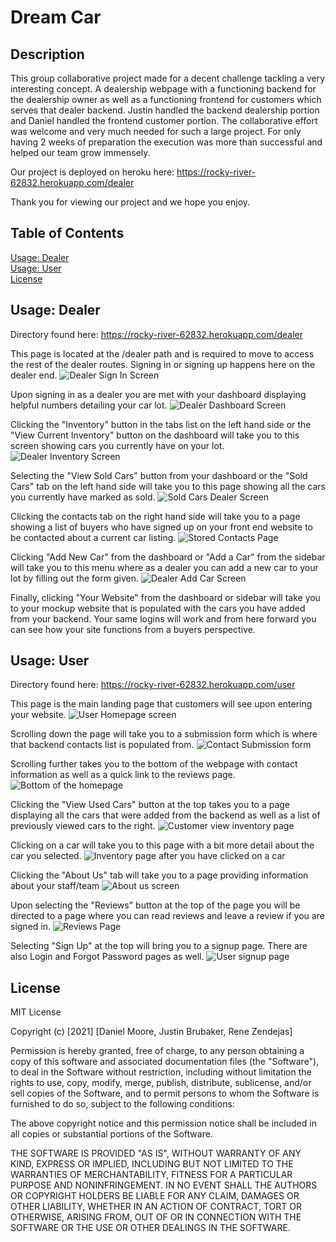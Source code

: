 # Dream Car

## Description
This group collaborative project made for a decent challenge tackling a very interesting concept. A dealership webpage with a functioning backend for the dealership owner as well as a functioning frontend for customers which serves that dealer backend. Justin handled the backend dealership portion and Daniel handled the frontend customer portion. The collaborative effort was welcome and very much needed for such a large project. For only having 2 weeks of preparation the execution was more than successful and helped our team grow immensely.

Our project is deployed on heroku here: https://rocky-river-62832.herokuapp.com/dealer

Thank you for viewing our project and we hope you enjoy.

## Table of Contents
[Usage: Dealer](#usage-dealer)<br>
[Usage: User](#usage-user)<br>
[License](#license)<br>

<a name="usage-dealer"></a>
## Usage: Dealer

Directory found here: https://rocky-river-62832.herokuapp.com/dealer

This page is located at the /dealer path and is required to move to access the rest of the dealer routes. Signing in or signing up happens here on the dealer end.
![Dealer Sign In Screen](assets/img/DealerSignIn.PNG?raw=true)

Upon signing in as a dealer you are met with your dashboard displaying helpful numbers detailing your car lot.
![Dealer Dashboard Screen](assets/img/DealerDashboard.PNG?raw=true)

Clicking the "Inventory" button in the tabs list on the left hand side or the "View Current Inventory" button on the dashboard will take you to this screen showing cars you currently have on your lot. 
![Dealer Inventory Screen](assets/img/DealerInventory.PNG?raw=true)

Selecting the "View Sold Cars" button from your dashboard or the "Sold Cars" tab on the left hand side will take you to this page showing all the cars you currently have marked as sold.
![Sold Cars Dealer Screen](assets/img/DealerSoldCars.PNG?raw=true)

Clicking the contacts tab on the right hand side will take you to a page showing a list of buyers who have signed up on your front end website to be contacted about a current car listing.
![Stored Contacts Page](assets/img/DealerContacts.PNG?raw=true)

Clicking "Add New Car" from the dashboard or "Add a Car" from the sidebar will take you to this menu where as a dealer you can add a new car to your lot by filling out the form given.
![Dealer Add Car Screen](assets/img/DealerSoldCars.PNG?raw=true)

Finally, clicking "Your Website" from the dashboard or sidebar will take you to your mockup website that is populated with the cars you have added from your backend. Your same logins will work and from here forward you can see how your site functions from a buyers perspective.

<a name="usage-user"></a>
## Usage: User

Directory found here: https://rocky-river-62832.herokuapp.com/user

This page is the main landing page that customers will see upon entering your website.
![User Homepage screen](assets/img/UserDashboard.PNG?raw=true)

Scrolling down the page will take you to a submission form which is where that backend contacts list is populated from.
![Contact Submission form](assets/img/UserContactSubmit.PNG?raw=true)

Scrolling further takes you to the bottom of the webpage with contact information as well as a quick link to the reviews page.
![Bottom of the homepage](assets/img/UserBottomDashboard.PNG?raw=true)

Clicking the "View Used Cars" button at the top takes you to a page displaying all the cars that were added from the backend as well as a list of previously viewed cars to the right.
![Customer view inventory page](assets/img/UserInventory.PNG?raw=true)

Clicking on a car will take you to this page with a bit more detail about the car you selected.
![Inventory page after you have clicked on a car](assets/img/UserSpecificInventory.PNG?raw=true)

Clicking the "About Us" tab will take you to a page providing information about your staff/team
![About us screen](assets/img/UserAboutUs.PNG?raw=true)

Upon selecting the "Reviews" button at the top of the page you will be directed to a page where you can read reviews and leave a review if you are signed in.
![Reviews Page](assets/img/UserReviews.PNG?raw=true)

Selecting "Sign Up" at the top will bring you to a signup page. There are also Login and Forgot Password pages as well.
![User signup page](assets/img/UserSignup.PNG?raw=true)


<a name="license"></a>
## License

MIT License

Copyright (c) [2021] [Daniel Moore, Justin Brubaker, Rene Zendejas]

Permission is hereby granted, free of charge, to any person obtaining a copy
of this software and associated documentation files (the "Software"), to deal
in the Software without restriction, including without limitation the rights
to use, copy, modify, merge, publish, distribute, sublicense, and/or sell
copies of the Software, and to permit persons to whom the Software is
furnished to do so, subject to the following conditions:

The above copyright notice and this permission notice shall be included in all
copies or substantial portions of the Software.

THE SOFTWARE IS PROVIDED "AS IS", WITHOUT WARRANTY OF ANY KIND, EXPRESS OR
IMPLIED, INCLUDING BUT NOT LIMITED TO THE WARRANTIES OF MERCHANTABILITY,
FITNESS FOR A PARTICULAR PURPOSE AND NONINFRINGEMENT. IN NO EVENT SHALL THE
AUTHORS OR COPYRIGHT HOLDERS BE LIABLE FOR ANY CLAIM, DAMAGES OR OTHER
LIABILITY, WHETHER IN AN ACTION OF CONTRACT, TORT OR OTHERWISE, ARISING FROM,
OUT OF OR IN CONNECTION WITH THE SOFTWARE OR THE USE OR OTHER DEALINGS IN THE
SOFTWARE.
